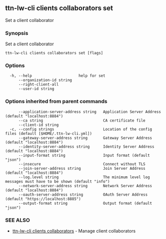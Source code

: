 ## ttn-lw-cli clients collaborators set

Set a client collaborator

### Synopsis

Set a client collaborator

```
ttn-lw-cli clients collaborators set [flags]
```

### Options

```
  -h, --help                     help for set
      --organization-id string   
      --right-client-all         
      --user-id string           
```

### Options inherited from parent commands

```
      --application-server-address string   Application Server Address (default "localhost:8884")
      --ca string                           CA certificate file
      --client-id string                    
  -c, --config strings                      Location of the config files (default [$HOME/.ttn-lw-cli.yml])
      --gateway-server-address string       Gateway Server Address (default "localhost:8884")
      --identity-server-address string      Identity Server Address (default "localhost:8884")
      --input-format string                 Input format (default "json")
      --insecure                            Connect without TLS
      --join-server-address string          Join Server Address (default "localhost:8884")
      --log.level string                    The minimum level log messages must have to be shown (default "info")
      --network-server-address string       Network Server Address (default "localhost:8884")
      --oauth-server-address string         OAuth Server Address (default "https://localhost:8885")
      --output-format string                Output format (default "json")
```

### SEE ALSO

* [ttn-lw-cli clients collaborators](ttn-lw-cli_clients_collaborators.md)	 - Manage client collaborators

